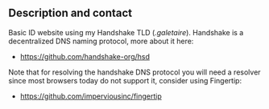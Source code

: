 ## Description and contact

Basic ID website using my Handshake TLD (_.galetaire_). Handshake is a decentralized DNS naming protocol, more about it here: 
* https://github.com/handshake-org/hsd

Note that for resolving the handshake DNS protocol you will need a resolver since most browsers today do not support it, consider using Fingertip:
* https://github.com/imperviousinc/fingertip
